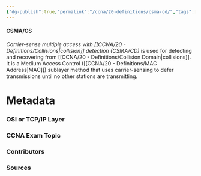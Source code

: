 ```yaml
---
{"dg-publish":true,"permalink":"/ccna/20-definitions/csma-cd/","tags":["defs_ccna"],"created":"2023-11-04T12:45:23.000-07:00","updated":"2023-11-12T18:42:53.453-08:00"}
---
```


#### CSMA/CS
*Carrier-sense multiple access with [[CCNA/20 - Definitions/Collisions\|collision]] detection (CSMA/CD)* is used for detecting and recovering from [[CCNA/20 - Definitions/Collision Domain\|collisions]]. It is a Medium Access Control ([[CCNA/20 - Definitions/MAC Address\|MAC]]) sublayer method that uses carrier-sensing to defer transmissions until no other stations are transmitting.

# Metadata
### OSI or TCP/IP Layer

### CCNA Exam Topic

### Contributors

### Sources


